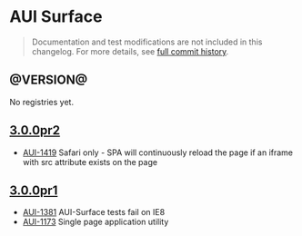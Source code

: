 # AUI Surface

> Documentation and test modifications are not included in this changelog. For more details, see [full commit history](https://github.com/liferay/alloy-ui/commits/master/src/aui-surface).

## @VERSION@

No registries yet.

## [3.0.0pr2](https://github.com/liferay/alloy-ui/releases/tag/3.0.0pr2)

* [AUI-1419](https://issues.liferay.com/browse/AUI-1419) Safari only - SPA will continuously reload the page if an iframe with src attribute exists on the page

## [3.0.0pr1](https://github.com/liferay/alloy-ui/releases/tag/3.0.0pr1)

* [AUI-1381](https://issues.liferay.com/browse/AUI-1381) AUI-Surface tests fail on IE8
* [AUI-1173](https://issues.liferay.com/browse/AUI-1173) Single page application utility
